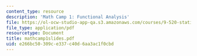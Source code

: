 ```yaml
---
content_type: resource
description: 'Math Camp 1: Functional Analysis'
file: https://ol-ocw-studio-app-qa.s3.amazonaws.com/courses/9-520-statistical-learning-theory-and-applications-spring-2003/e266bc50309ce337c40d6aa3ac1f0cbd_mathcamp1slides.pdf
file_type: application/pdf
resourcetype: Document
title: mathcamp1slides.pdf
uid: e266bc50-309c-e337-c40d-6aa3ac1f0cbd
---
```

